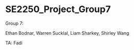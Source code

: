 # SE2250_Project_Group7
 
Group 7:

Ethan Bodnar, 
Warren Sucklal, 
Liam Sharkey, 
Shirley Wang

TA: Fadi
